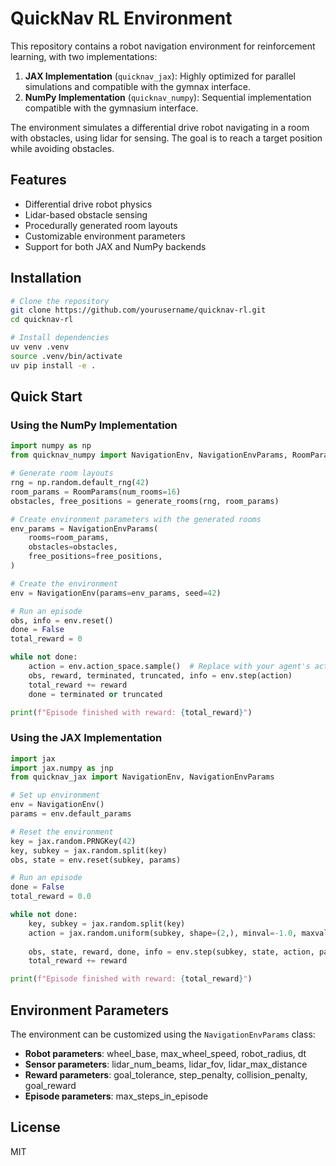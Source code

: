 # QuickNav RL Environment

This repository contains a robot navigation environment for reinforcement learning, with two implementations:

1. **JAX Implementation** (`quicknav_jax`): Highly optimized for parallel simulations and compatible with the gymnax interface.
2. **NumPy Implementation** (`quicknav_numpy`): Sequential implementation compatible with the gymnasium interface.

The environment simulates a differential drive robot navigating in a room with obstacles, using lidar for sensing. The goal is to reach a target position while avoiding obstacles.

## Features

- Differential drive robot physics
- Lidar-based obstacle sensing
- Procedurally generated room layouts
- Customizable environment parameters
- Support for both JAX and NumPy backends

## Installation

```bash
# Clone the repository
git clone https://github.com/yourusername/quicknav-rl.git
cd quicknav-rl

# Install dependencies
uv venv .venv
source .venv/bin/activate
uv pip install -e .
```

## Quick Start

### Using the NumPy Implementation

```python
import numpy as np
from quicknav_numpy import NavigationEnv, NavigationEnvParams, RoomParams, generate_rooms

# Generate room layouts
rng = np.random.default_rng(42)
room_params = RoomParams(num_rooms=16)
obstacles, free_positions = generate_rooms(rng, room_params)

# Create environment parameters with the generated rooms
env_params = NavigationEnvParams(
    rooms=room_params,
    obstacles=obstacles,
    free_positions=free_positions,
)

# Create the environment
env = NavigationEnv(params=env_params, seed=42)

# Run an episode
obs, info = env.reset()
done = False
total_reward = 0

while not done:
    action = env.action_space.sample()  # Replace with your agent's action
    obs, reward, terminated, truncated, info = env.step(action)
    total_reward += reward
    done = terminated or truncated

print(f"Episode finished with reward: {total_reward}")
```

### Using the JAX Implementation

```python
import jax
import jax.numpy as jnp
from quicknav_jax import NavigationEnv, NavigationEnvParams

# Set up environment
env = NavigationEnv()
params = env.default_params

# Reset the environment
key = jax.random.PRNGKey(42)
key, subkey = jax.random.split(key)
obs, state = env.reset(subkey, params)

# Run an episode
done = False
total_reward = 0.0

while not done:
    key, subkey = jax.random.split(key)
    action = jax.random.uniform(subkey, shape=(2,), minval=-1.0, maxval=1.0)
    
    obs, state, reward, done, info = env.step(subkey, state, action, params)
    total_reward += reward

print(f"Episode finished with reward: {total_reward}")
```

## Environment Parameters

The environment can be customized using the `NavigationEnvParams` class:

- **Robot parameters**: wheel_base, max_wheel_speed, robot_radius, dt
- **Sensor parameters**: lidar_num_beams, lidar_fov, lidar_max_distance
- **Reward parameters**: goal_tolerance, step_penalty, collision_penalty, goal_reward
- **Episode parameters**: max_steps_in_episode

## License

MIT